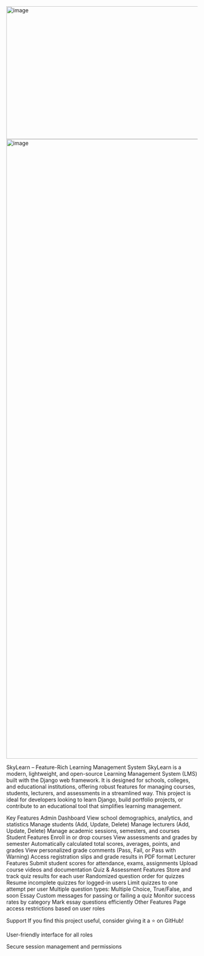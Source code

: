 <img width="1080" height="349" alt="image" src="https://github.com/user-attachments/assets/622897d3-dc45-4ff0-8846-8fb1753540bb" />
<img width="2880" height="1628" alt="image" src="https://github.com/user-attachments/assets/ca001857-dd65-4fd1-afff-f9f824fc542a" />


SkyLearn – Feature-Rich Learning Management System
SkyLearn is a modern, lightweight, and open-source Learning Management System (LMS) built with the Django web framework. It is designed for schools, colleges, and educational institutions, offering robust features for managing courses, students, lecturers, and assessments in a streamlined way.
This project is ideal for developers looking to learn Django, build portfolio projects, or contribute to an educational tool that simplifies learning management.

Key Features
           Admin Dashboard
View school demographics, analytics, and statistics
Manage students (Add, Update, Delete)
Manage lecturers (Add, Update, Delete)
Manage academic sessions, semesters, and courses
           Student Features
Enroll in or drop courses
View assessments and grades by semester
Automatically calculated total scores, averages, points, and grades
View personalized grade comments (Pass, Fail, or Pass with Warning)
Access registration slips and grade results in PDF format
           Lecturer Features
Submit student scores for attendance, exams, assignments
Upload course videos and documentation
Quiz & Assessment Features
Store and track quiz results for each user
Randomized question order for quizzes
Resume incomplete quizzes for logged-in users
Limit quizzes to one attempt per user
Multiple question types: Multiple Choice, True/False, and soon Essay
Custom messages for passing or failing a quiz
Monitor success rates by category
Mark essay questions efficiently
            Other Features
Page access restrictions based on user roles


Support
If you find this project useful, consider giving it a ⭐️ on GitHub!

User-friendly interface for all roles

Secure session management and permissions

